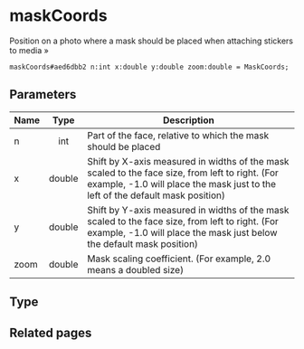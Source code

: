 # maskCoords
Position on a photo where a mask should be placed when attaching stickers to media »

```
maskCoords#aed6dbb2 n:int x:double y:double zoom:double = MaskCoords;
```

## Parameters
| Name | Type | Description |
| ---- | :----: | ----------- |
| n | int | Part of the face, relative to which the mask should be placed |
| x | double | Shift by X-axis measured in widths of the mask scaled to the face size, from left to right. (For example, -1.0 will place the mask just to the left of the default mask position) |
| y | double | Shift by Y-axis measured in widths of the mask scaled to the face size, from left to right. (For example, -1.0 will place the mask just below the default mask position) |
| zoom | double | Mask scaling coefficient. (For example, 2.0 means a doubled size) |


## Type


## Related pages
